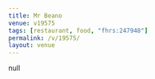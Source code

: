 ```yaml
---
title: Mr Beano
venue: v19575
tags: [restaurant, food, "fhrs:247948"]
permalink: /v/19575/
layout: venue
---
```

null